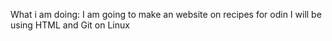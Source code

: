 What i am doing:
I am going to make an website on recipes for odin 
I will be using HTML and Git on Linux
